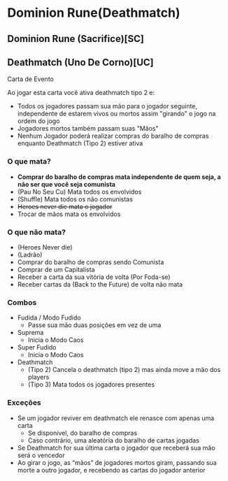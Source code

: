# Dominion Rune(Deathmatch)
## Dominion Rune (Sacrifice)[SC]
## Deathmatch (Uno De Corno)[UC]
Carta de Evento

Ao jogar esta carta você ativa deathmatch tipo 2 e:
- Todos os jogadores passam sua mão para o jogador seguinte, independente de estarem vivos ou mortos assim "girando" o jogo na ordem do jogo
- Jogadores mortos também passam suas "Mãos"
- Nenhum Jogador poderá realizar compras do baralho de compras enquanto Deathmatch (Tipo 2) estiver ativa

### O que mata?
- **Comprar do baralho de compras mata independente de quem seja, a não ser que você seja comunista**
- (Pau No Seu Cu) Mata todos os envolvidos
- (Shuffle) Mata todos os não comunistas
- ~~Heroes never die mata o jogador~~
- Trocar de mãos mata os envolvidos

### O que não mata?
- (Heroes Never die)
- (Ladrão)
- Comprar do baralho de compras sendo Comunista
- Comprar de um Capitalista
- Receber a carta da sua vitória de volta (Por Foda-se)
- Receber cartas da (Back to the Future) de volta não mata

### Combos
- Fudida / Modo Fudido
    - Passe sua mão duas posições em vez de uma
- Suprema
    - Inicia o Modo Caos
- Super Fudido
    - Inicia o Modo Caos
- Deathmatch
    - (Tipo 2) Cancela o deathmatch (tipo 2) mas ainda move a mão dos players
    - (Tipo 3) Mata todos os jogadores presentes

### Exceções
- Se um jogador reviver em deathmatch ele renasce com apenas uma carta
    - Se disponível, do baralho de compras
    - Caso contrário, uma aleatória do baralho de cartas jogadas
- Se Deathmatch for sua última carta o jogador que receberá sua mão será o vencedor
- Ao girar o jogo, as “mãos” de jogadores mortos giram, passando sua morte a outro jogador, e recebendo as cartas do jogador anterior

